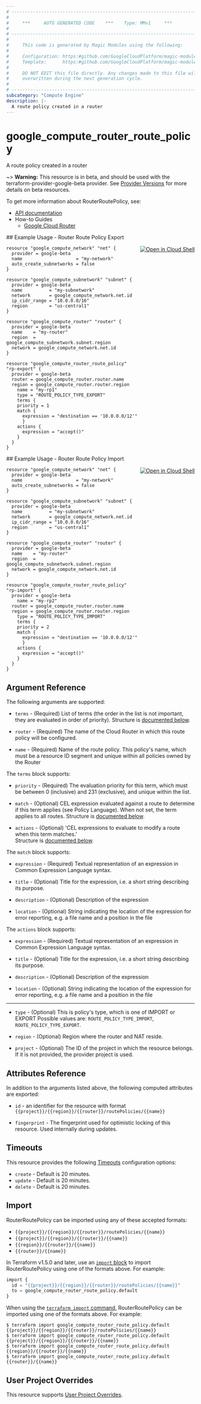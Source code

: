 ```yaml
---
# ----------------------------------------------------------------------------
#
#     ***     AUTO GENERATED CODE    ***    Type: MMv1     ***
#
# ----------------------------------------------------------------------------
#
#     This code is generated by Magic Modules using the following:
#
#     Configuration: https:#github.com/GoogleCloudPlatform/magic-modules/tree/main/mmv1/products/compute/RouterRoutePolicy.yaml
#     Template:      https:#github.com/GoogleCloudPlatform/magic-modules/tree/main/mmv1/templates/terraform/resource.html.markdown.tmpl
#
#     DO NOT EDIT this file directly. Any changes made to this file will be
#     overwritten during the next generation cycle.
#
# ----------------------------------------------------------------------------
subcategory: "Compute Engine"
description: |-
  A route policy created in a router
---
```


# google_compute_router_route_policy

A route policy created in a router

~> **Warning:** This resource is in beta, and should be used with the terraform-provider-google-beta provider.
See [Provider Versions](https://terraform.io/docs/providers/google/guides/provider_versions.html) for more details on beta resources.

To get more information about RouterRoutePolicy, see:

* [API documentation](https://cloud.google.com/compute/docs/reference/rest/v1/routers)
* How-to Guides
    * [Google Cloud Router](https://cloud.google.com/router/docs/)

<div class = "oics-button" style="float: right; margin: 0 0 -15px">
  <a href="https://console.cloud.google.com/cloudshell/open?cloudshell_git_repo=https%3A%2F%2Fgithub.com%2Fterraform-google-modules%2Fdocs-examples.git&cloudshell_image=gcr.io%2Fcloudshell-images%2Fcloudshell%3Alatest&cloudshell_print=.%2Fmotd&cloudshell_tutorial=.%2Ftutorial.md&cloudshell_working_dir=router_route_policy_export&open_in_editor=main.tf" target="_blank">
    <img alt="Open in Cloud Shell" src="//gstatic.com/cloudssh/images/open-btn.svg" style="max-height: 44px; margin: 32px auto; max-width: 100%;">
  </a>
</div>
## Example Usage - Router Route Policy Export


```hcl
resource "google_compute_network" "net" {
  provider = google-beta
  name                    = "my-network"
  auto_create_subnetworks = false
}

resource "google_compute_subnetwork" "subnet" {
  provider = google-beta
  name          = "my-subnetwork"
  network       = google_compute_network.net.id
  ip_cidr_range = "10.0.0.0/16"
  region        = "us-central1"
}

resource "google_compute_router" "router" {
  provider = google-beta
  name    = "my-router"
  region  = google_compute_subnetwork.subnet.region
  network = google_compute_network.net.id
}

resource "google_compute_router_route_policy" "rp-export" {
  provider = google-beta
  router = google_compute_router.router.name
  region = google_compute_router.router.region
	name = "my-rp1"
	type = "ROUTE_POLICY_TYPE_EXPORT"
	terms {
    priority = 1
    match {
      expression = "destination == '10.0.0.0/12'"
	  }
    actions {
      expression = "accept()"
    }
  }
}
```
<div class = "oics-button" style="float: right; margin: 0 0 -15px">
  <a href="https://console.cloud.google.com/cloudshell/open?cloudshell_git_repo=https%3A%2F%2Fgithub.com%2Fterraform-google-modules%2Fdocs-examples.git&cloudshell_image=gcr.io%2Fcloudshell-images%2Fcloudshell%3Alatest&cloudshell_print=.%2Fmotd&cloudshell_tutorial=.%2Ftutorial.md&cloudshell_working_dir=router_route_policy_import&open_in_editor=main.tf" target="_blank">
    <img alt="Open in Cloud Shell" src="//gstatic.com/cloudssh/images/open-btn.svg" style="max-height: 44px; margin: 32px auto; max-width: 100%;">
  </a>
</div>
## Example Usage - Router Route Policy Import


```hcl
resource "google_compute_network" "net" {
  provider = google-beta
  name                    = "my-network"
  auto_create_subnetworks = false
}

resource "google_compute_subnetwork" "subnet" {
  provider = google-beta
  name          = "my-subnetwork"
  network       = google_compute_network.net.id
  ip_cidr_range = "10.0.0.0/16"
  region        = "us-central1"
}

resource "google_compute_router" "router" {
  provider = google-beta
  name    = "my-router"
  region  = google_compute_subnetwork.subnet.region
  network = google_compute_network.net.id
}

resource "google_compute_router_route_policy" "rp-import" {
  provider = google-beta
	name = "my-rp2"
  router = google_compute_router.router.name
  region = google_compute_router.router.region
	type = "ROUTE_POLICY_TYPE_IMPORT"
	terms {
    priority = 2
    match {
      expression = "destination == '10.0.0.0/12'"
	  }
    actions {
      expression = "accept()"
    }
  }
}
```

## Argument Reference

The following arguments are supported:


* `terms` -
  (Required)
  List of terms (the order in the list is not important, they are evaluated in order of priority).
  Structure is [documented below](#nested_terms).

* `router` -
  (Required)
  The name of the Cloud Router in which this route policy will be configured.

* `name` -
  (Required)
  Name of the route policy. This policy's name, which must be a resource ID segment and unique within all policies owned by the Router


<a name="nested_terms"></a>The `terms` block supports:

* `priority` -
  (Required)
  The evaluation priority for this term, which must be between 0 (inclusive) and 231 (exclusive), and unique within the list.

* `match` -
  (Optional)
  CEL expression evaluated against a route to determine if this term applies (see Policy Language). When not set, the term applies to all routes.
  Structure is [documented below](#nested_terms_terms_match).

* `actions` -
  (Optional)
  'CEL expressions to evaluate to modify a route when this term matches.'\
  Structure is [documented below](#nested_terms_terms_actions).


<a name="nested_terms_terms_match"></a>The `match` block supports:

* `expression` -
  (Required)
  Textual representation of an expression in Common Expression Language syntax.

* `title` -
  (Optional)
  Title for the expression, i.e. a short string describing its purpose.

* `description` -
  (Optional)
  Description of the expression

* `location` -
  (Optional)
  String indicating the location of the expression for error reporting, e.g. a file name and a position in the file

<a name="nested_terms_terms_actions"></a>The `actions` block supports:

* `expression` -
  (Required)
  Textual representation of an expression in Common Expression
  Language syntax.

* `title` -
  (Optional)
  Title for the expression, i.e. a short string describing its
  purpose.

* `description` -
  (Optional)
  Description of the expression

* `location` -
  (Optional)
  String indicating the location of the expression for error
  reporting, e.g. a file name and a position in the file

- - -


* `type` -
  (Optional)
  This is policy's type, which is one of IMPORT or EXPORT
  Possible values are: `ROUTE_POLICY_TYPE_IMPORT`, `ROUTE_POLICY_TYPE_EXPORT`.

* `region` -
  (Optional)
  Region where the router and NAT reside.

* `project` - (Optional) The ID of the project in which the resource belongs.
    If it is not provided, the provider project is used.


## Attributes Reference

In addition to the arguments listed above, the following computed attributes are exported:

* `id` - an identifier for the resource with format `{{project}}/{{region}}/{{router}}/routePolicies/{{name}}`

* `fingerprint` -
  The fingerprint used for optimistic locking of this resource.  Used
  internally during updates.


## Timeouts

This resource provides the following
[Timeouts](https://developer.hashicorp.com/terraform/plugin/sdkv2/resources/retries-and-customizable-timeouts) configuration options:

- `create` - Default is 20 minutes.
- `update` - Default is 20 minutes.
- `delete` - Default is 20 minutes.

## Import


RouterRoutePolicy can be imported using any of these accepted formats:

* `{{project}}/{{region}}/{{router}}/routePolicies/{{name}}`
* `{{project}}/{{region}}/{{router}}/{{name}}`
* `{{region}}/{{router}}/{{name}}`
* `{{router}}/{{name}}`


In Terraform v1.5.0 and later, use an [`import` block](https://developer.hashicorp.com/terraform/language/import) to import RouterRoutePolicy using one of the formats above. For example:

```tf
import {
  id = "{{project}}/{{region}}/{{router}}/routePolicies/{{name}}"
  to = google_compute_router_route_policy.default
}
```

When using the [`terraform import` command](https://developer.hashicorp.com/terraform/cli/commands/import), RouterRoutePolicy can be imported using one of the formats above. For example:

```
$ terraform import google_compute_router_route_policy.default {{project}}/{{region}}/{{router}}/routePolicies/{{name}}
$ terraform import google_compute_router_route_policy.default {{project}}/{{region}}/{{router}}/{{name}}
$ terraform import google_compute_router_route_policy.default {{region}}/{{router}}/{{name}}
$ terraform import google_compute_router_route_policy.default {{router}}/{{name}}
```

## User Project Overrides

This resource supports [User Project Overrides](https://registry.terraform.io/providers/hashicorp/google/latest/docs/guides/provider_reference#user_project_override).
